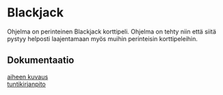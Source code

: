 ﻿# Blackjack

Ohjelma on perinteinen Blackjack korttipeli. Ohjelma on tehty niin että siitä pystyy helposti laajentamaan myös muihin perinteisin korttipeleihin.

## Dokumentaatio
[aiheen kuvaus](dokumentaatio/aiheenKuvausJaRakenne.md)  
[tuntikirjanpito](dokumentaatio/tuntikirjanpito.md)  
 